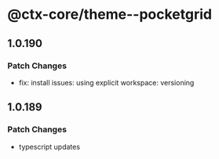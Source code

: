 # @ctx-core/theme--pocketgrid

## 1.0.190

### Patch Changes

- fix: install issues: using explicit workspace: versioning

## 1.0.189

### Patch Changes

- typescript updates
